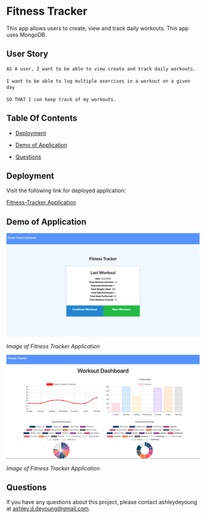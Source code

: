 # Fitness Tracker

This app allows users to create, view and track daily workouts. This app uses MongoDB. 


## User Story

 ```
AS A user, I want to be able to view create and track daily workouts.

I want to be able to log multiple exercises in a workout on a given day

SO THAT I can keep track of my workouts.
 ```

  ## Table Of Contents
  
  * [Deployment](#deployment)

  * [Demo of Application](#demo-of-application)
  
  * [Questions](#questions)
  
  ## Deployment

  Visit the following link for deployed application:

  [Fitness-Tracker Application](https://frozen-beach-67804.herokuapp.com//)


  ## Demo of Application

  ![Image of Fitness Tracker](/public/fitness-tracker-preview.png)
  
  *Image of Fitness Tracker Application*

  ![Image of Fitness Tracker](/public/fitness-tracker-preview2.png)
  
  *Image of Fitness Tracker Application*

  ## Questions
  
  If you have any questions about this project, please contact ashleydeyoung at ashley.d.deyoung@gmail.com.